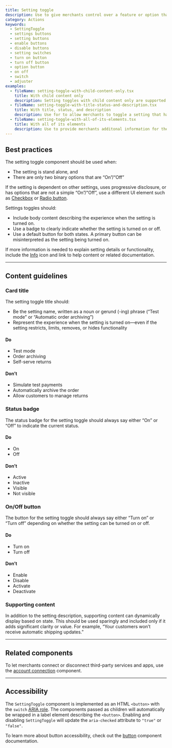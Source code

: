 ```yaml
---
title: Setting toggle
description: Use to give merchants control over a feature or option that can be turned on or off.
category: Actions
keywords:
  - SettingToggle
  - settings buttons
  - setting buttons
  - enable buttons
  - disable buttons
  - setting switches
  - turn on button
  - turn off button
  - option button
  - on off
  - switch
  - adjuster
examples:
  - fileName: setting-toggle-with-child-content-only.tsx
    title: With child content only
    description: Setting toggles with child content only are supported for backward compatibility. Use the `title` and `description` props to name and describe the setting purpose instead of nesting these elements as `children`.
  - fileName: setting-toggle-with-title-status-and-description.tsx
    title: With title, status, and description
    description: Use for to allow merchants to toggle a setting that has an on or off state. Set the setting name on the `title` and set the `description` prop with the context merchants need to decide whether or not to enable the setting.
  - fileName: setting-toggle-with-all-of-its-elements.tsx
    title: With all of its elements
    description: Use to provide merchants additonal information for the setting, such as requirements or conditions for enabling or disabling it.
---
```


## Best practices

The setting toggle component should be used when:

- The setting is stand alone, and
- There are only two binary options that are “On”/“Off”

If the setting is dependent on other settings, uses progressive disclosure, or has options that are not a simple “On”/“Off”, use a different UI element such as [Checkbox](https://polaris.shopify.com/components/selection-and-input/checkbox) or [Radio button](https://polaris.shopify.com/components/selection-and-input/radio-button).

Settings toggles should:

- Include body content describing the experience when the setting is turned on.
- Use a badge to clearly indicate whether the setting is turned on or off.
- Use a default button for both states. A primary button can be misinterpreted as the setting being turned on.

If more information is needed to explain setting details or functionality, include the [Info](https://polaris.shopify.com/icons?icon=InfoMinor&q=) icon and link to help content or related documentation.

---

## Content guidelines

### Card title

The setting toggle title should:

- Be the setting name, written as a noun or gerund (-ing) phrase (“Test mode” or “Automatic order archiving”)
- Represent the experience when the setting is turned on—even if the setting restricts, limits, removes, or hides functionality

<!-- dodont -->

#### Do

- Test mode
- Order archiving
- Self-serve returns

#### Don’t

- Simulate test payments
- Automatically archive the order
- Allow customers to manage returns

<!-- end -->

### Status badge

The status badge for the setting toggle should always say either “On” or “Off” to indicate the current status.

<!-- dodont -->

#### Do

- On
- Off

#### Don’t

- Active
- Inactive
- Visible
- Not visible

<!-- end -->

### On/Off button

The button for the setting toggle should always say either “Turn on” or “Turn off” depending on whether the setting can be turned on or off.

<!-- dodont -->

#### Do

- Turn on
- Turn off

#### Don’t

- Enable
- Disable
- Activate
- Deactivate

<!-- end -->

### Supporting content

In addition to the setting description, supporting content can dynamically display based on state. This should be used sparingly and included only if it adds significant clarity or value. For example, “Your customers won’t receive automatic shipping updates.”

---

## Related components

To let merchants connect or disconnect third-party services and apps, use the [account connection](https://polaris.shopify.com/components/account-connection) component.

---

## Accessibility

The `SettingToggle` component is implemented as an HTML `<button>` with the `switch` [ARIA role](https://developer.mozilla.org/en-US/docs/Web/Accessibility/ARIA/Roles/switch_role).
The components passed as children will automatically be wrapped in a label element describing the `<button>`. Enabling and disabling `SettingToggle` will update the `aria-checked` attribute to `"true"` or `"false"`.

To learn more about button accessibility, check out the [button](https://polaris.shopify.com/components/actions/button) component documentation.
